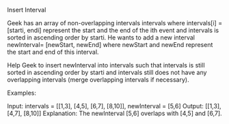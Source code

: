 Insert Interval

Geek has an array of non-overlapping intervals intervals where intervals[i] = [starti, endi] represent the start and the end of the ith event and intervals is sorted in ascending order by starti. He wants to add a new interval newInterval= [newStart, newEnd] where newStart and newEnd represent the start and end of this interval.

Help Geek to insert newInterval into intervals such that intervals is still sorted in ascending order by starti and intervals still does not have any overlapping intervals (merge overlapping intervals if necessary).

Examples:

Input: intervals = [[1,3], [4,5], [6,7], [8,10]], newInterval = [5,6]
Output: [[1,3], [4,7], [8,10]]
Explanation: The newInterval [5,6] overlaps with [4,5] and [6,7].
